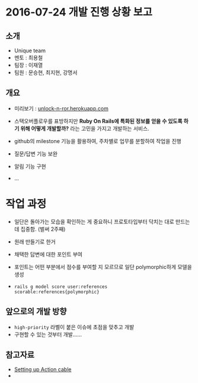# 2016-07-24 개발 진행 상황 보고

## 소개

* Unique team
 * 멘토 : 최용철
 * 팀장 : 이재열
 * 팀원 : 문승현, 최지현, 강명서

## 개요

* 미리보기 : [unlock-n-ror.herokuapp.com](http://unlock-n-ror.herokuapp.com)

* 스택오버플로우를 표방하지만 **Ruby On Rails에 특화된 정보를 얻을 수 있도록 하기 위해 어떻게 개발할까?** 라는 고민을 가지고 개발하는 서비스.
 
* github의 milestone 기능을 활용하여, 주차별로 업무를 분할하여 작업을 진행
 * 질문/답변 기능 보완
 * 알림 기능 구현
 * ...

# 작업 과정

* 일단은 돌아가는 모습을 확인하는 게 중요하니 프로토타입부터 닥치는 대로 만드는데 집중함. (벌써 2주째)

* 원래 만들기로 한거


* 채택한 답변에 대한 포인트 부여
 * 포인트는 어떤 부분에서 점수를 부여할 지 모르므로 일단 polymorphic하게 모델을 생성
  * `rails g model score user:references scorable:references{polymorphic}` 


## 앞으로의 개발 방향

* `high-priority` 라벨이 붙은 이슈에 초점을 맞추고 개발
* 구현할 수 있는 것부터 개발...... 

## 참고자료

- [Setting up Action cable](https://www.sitepoint.com/create-a-chat-app-with-rails-5-actioncable-and-devise/)
- 